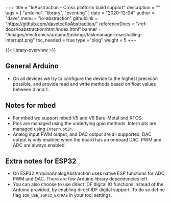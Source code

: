 +++
title = "IoAbstraction - Cross platform build support"
description = ""
tags = [ "arduino", "library", "eventing" ]
date = "2020-12-04"
author =  "dave"
menu = "io-abstraction"
githublink = "https://github.com/davetcc/IoAbstraction/"
referenceDocs = "/ref-docs/ioabstraction/html/index.html"
banner = "/images/electronics/arduino/taskmgr/taskmanager-marshalling-interrupt.png"
toc_needed = true 
type ="blog"
weight = 5
+++

{{< library-overview >}}

## General Arduino

* On all devices we try to configure the device to the highest precision possible, and provide read and write methods based on float values between 0 and 1.

## Notes for mbed

* For mbed we support mbed V5 and V6 Bare-Metal and RTOS.
* Pins are managed using the underlying gpio methods. Interrupts are managed using `InterruptIn`.
* Analog input PWM output, and DAC output are all supported, DAC output is only enabled when the board has an onboard DAC. PWM and ADC are always enabled.

## Extra notes for ESP32

* On ESP32 ArduinoAnalogAbstraction uses native ESP functions for ADC, PWM and DAC. There are few Arduino library dependencies left.
* You can also choose to use direct IDF digital IO functions instead of the Arduino provided, by enabling direct IDF digital support. To do so define flag `IOA_USE_ESP32_EXTRAS` in your tool settings.
